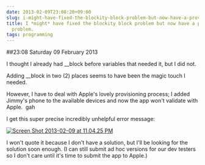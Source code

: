 ```yaml
---
date: 2013-02-09T23:08:20+09:00
slug: i-might-have-fixed-the-blockity-block-problem-but-now-have-a-provisioning-problem
title: I *might* have fixed the blockity block problem but now have a provisioning
  problem.
tags: programming
---
```


##23:08 Saturday 09 February 2013

I thought I already had __block before variables that needed it, but I did not.

Adding __block in two (2) places seems to have been the magic touch I needed.

However, I have to deal with Apple's lovely provisioning process; I added Jimmy's phone to the available devices and now the app won't validate with Apple.  gah

I get this super precise incredibly unhelpful error message:

[![Screen Shot 2013-02-09 at 11.04.25 PM](/images/2013/02/Screen-Shot-2013-02-09-at-11.04.25-PM.png)](/images/2013/02/Screen-Shot-2013-02-09-at-11.04.25-PM.png)

I won't quote it because I don't have a solution, but I'll be looking for the solution soon enough. (I can still submit ad hoc versions for our dev testers so I don't care until it's time to submit the app to Apple.)
